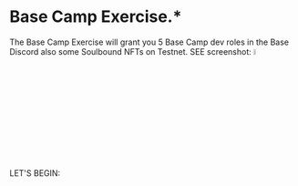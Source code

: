 <style> pre(class*=language-) Base-Camp (font-size: 10 em;) </style> 
# Base Camp Exercise.*
The Base Camp Exercise will grant you 5 Base Camp dev roles in the Base Discord also some Soulbound NFTs on Testnet. SEE screenshot: <img src="https://github.com/samuelchimmy/Base-Camp/assets/12859710/41e54a1c-6c3a-4ea8-91c9-4a252d63887f" width="5%"></img> 

LET'S BEGIN:

